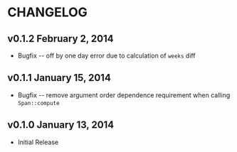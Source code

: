 # CHANGELOG

## v0.1.2 February 2, 2014

* Bugfix -- off by one day error due to calculation of `weeks` diff

## v0.1.1 January 15, 2014

* Bugfix -- remove argument order dependence requirement when calling
  `Span::compute`

## v0.1.0 January 13, 2014

* Initial Release
